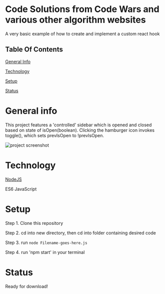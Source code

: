 # Code Solutions from Code Wars and various other algorithm websites

A very basic example of how to create and implement a custom react hook

## Table Of Contents

[General Info](#general-info)

[Technology](#technology)

[Setup](#setup)

[Status](#status) 

# General info

This project features a 'controlled' sidebar which is opened and closed based on state of isOpen(boolean). Clicking the hamburger icon invokes toggle(), which sets prevIsOpen to !prevIsOpen.

![project screenshot](https://i.imgur.com/0xMoyL8.png?2)

# Technology

[NodeJS](https://nodejs.org/en/)

ES6 JavaScript

# Setup

Step 1. Clone this repository

Step 2. cd into new directory, then cd into folder containing desired code 

Step 3. run `node Filename-goes-here.js` 


Step 4. run 'npm start' in your terminal 

# Status

Ready for download!
